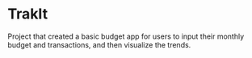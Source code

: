 # TrakIt

Project that created a basic budget app for users to input their monthly budget and transactions, and then visualize the trends.
